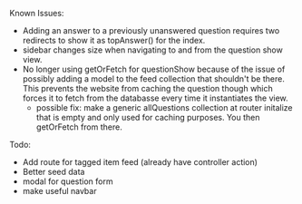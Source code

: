 Known Issues:

- Adding an answer to a previously unanswered question requires two redirects to
  show it as topAnswer() for the index.
- sidebar changes size when navigating to and from the question show view.
- No longer using getOrFetch for questionShow because of the issue of possibly
  adding a model to the feed collection that shouldn't be there. This prevents
  the website from caching the question though which forces it to fetch from the
  databasse every time it instantiates the view.
    - possible fix: make a generic allQuestions collection at router initalize
      that is empty and only used for caching purposes. You then getOrFetch from there.

Todo:
- Add route for tagged item feed (already have controller action)
- Better seed data
- modal for question form
- make useful navbar
